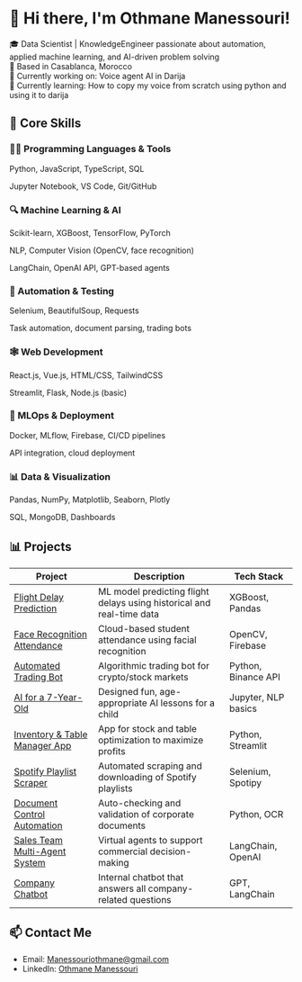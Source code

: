 # 👋 Hi there, I'm Othmane Manessouri!

🎓 Data Scientist | KnowledgeEngineer passionate about automation, applied machine learning, and AI-driven problem solving  
📍 Based in Casablanca, Morocco  
🔭 Currently working on: Voice agent AI in Darija  
🌱 Currently learning: How to copy my voice from scratch using python and using it to darija 
## 🧰 Core Skills
### 👩‍💻 Programming Languages & Tools
Python, JavaScript, TypeScript, SQL

Jupyter Notebook, VS Code, Git/GitHub

### 🔍 Machine Learning & AI
Scikit-learn, XGBoost, TensorFlow, PyTorch

NLP, Computer Vision (OpenCV, face recognition)

LangChain, OpenAI API, GPT-based agents

### 🧪 Automation & Testing
Selenium, BeautifulSoup, Requests

Task automation, document parsing, trading bots

### 🕸️ Web Development
React.js, Vue.js, HTML/CSS, TailwindCSS

Streamlit, Flask, Node.js (basic)

### 🧱 MLOps & Deployment
Docker, MLflow, Firebase, CI/CD pipelines

API integration, cloud deployment

### 📊 Data & Visualization
Pandas, NumPy, Matplotlib, Seaborn, Plotly

SQL, MongoDB, Dashboards

## 📊 Projects
| Project | Description | Tech Stack |
|--------|-------------|------------|
| [Flight Delay Prediction](#) | ML model predicting flight delays using historical and real-time data | XGBoost, Pandas |
| [Face Recognition Attendance](#) | Cloud-based student attendance using facial recognition | OpenCV, Firebase |
| [Automated Trading Bot](#) | Algorithmic trading bot for crypto/stock markets | Python, Binance API |
| [AI for a 7-Year-Old](#) | Designed fun, age-appropriate AI lessons for a child | Jupyter, NLP basics |
| [Inventory & Table Manager App](#) | App for stock and table optimization to maximize profits | Python, Streamlit |
| [Spotify Playlist Scraper](#) | Automated scraping and downloading of Spotify playlists | Selenium, Spotipy |
| [Document Control Automation](#) | Auto-checking and validation of corporate documents | Python, OCR |
| [Sales Team Multi-Agent System](#) | Virtual agents to support commercial decision-making | LangChain, OpenAI |
| [Company Chatbot](#) | Internal chatbot that answers all company-related questions | GPT, LangChain |

## 📫 Contact Me
- Email: [Manessouriothmane@gmail.com](mailto:Manessouriothmane@gmail.com)  
- LinkedIn: [Othmane Manessouri]([https://linkedin.com/in/yourprofile](https://www.linkedin.com/in/othmane-manessouri-a78322240/))
